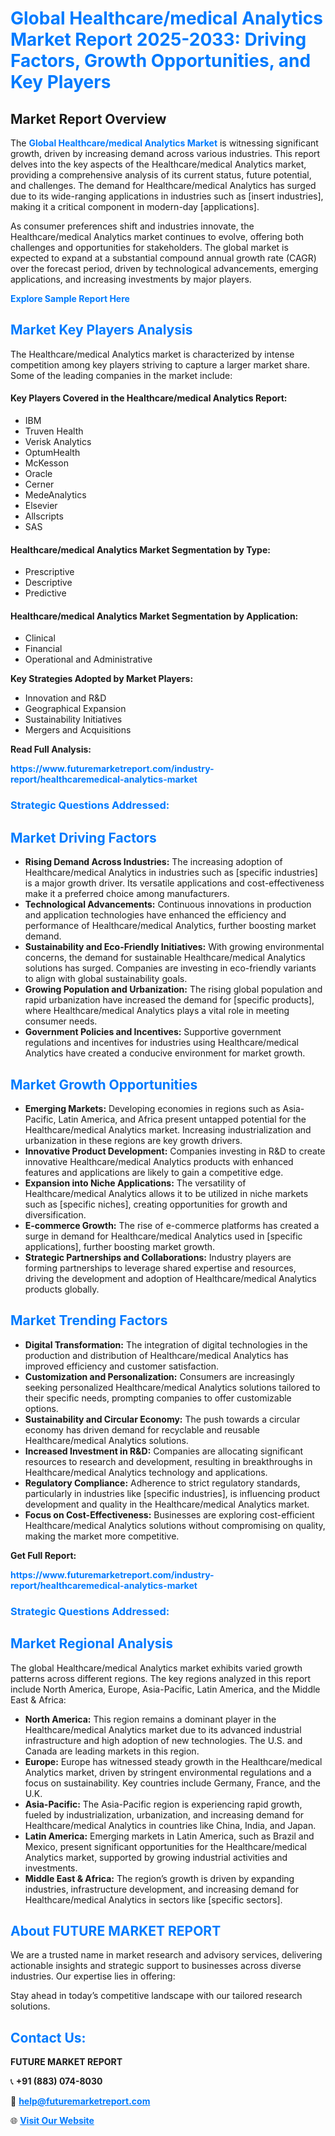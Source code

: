 <h1 style="color: #007BFF;">Global Healthcare/medical Analytics Market Report 2025-2033: Driving Factors, Growth Opportunities, and Key Players</h1>

<section id="overview">
<h2>Market Report Overview</h2>
<p>The <a href="https://www.futuremarketreport.com/industry-report/healthcaremedical-analytics-market" style="color: #007BFF; text-decoration: none;"><strong>Global Healthcare/medical Analytics Market</strong></a> is witnessing significant growth, driven by increasing demand across various industries. This report delves into the key aspects of the Healthcare/medical Analytics market, providing a comprehensive analysis of its current status, future potential, and challenges. The demand for Healthcare/medical Analytics has surged due to its wide-ranging applications in industries such as [insert industries], making it a critical component in modern-day [applications].</p>
<p>As consumer preferences shift and industries innovate, the Healthcare/medical Analytics market continues to evolve, offering both challenges and opportunities for stakeholders. The global market is expected to expand at a substantial compound annual growth rate (CAGR) over the forecast period, driven by technological advancements, emerging applications, and increasing investments by major players.</p>
</section>

<section id="overview">
<p><a href="https://www.futuremarketreport.com/request-sample/reportId=82689" style="color: #007BFF; text-decoration: none;"><strong>Explore Sample Report Here</strong></a></p>
</section>

<section id="key-players">
<h2 style="color: #007BFF;">Market Key Players Analysis</h2>
<p>The Healthcare/medical Analytics market is characterized by intense competition among key players striving to capture a larger market share. Some of the leading companies in the market include:</p>
<h4>Key Players Covered in the Healthcare/medical Analytics Report:</h4>
<ul><li>IBM</li><li>Truven Health</li><li>Verisk Analytics</li><li>OptumHealth</li><li>McKesson</li><li>Oracle</li><li>Cerner</li><li>MedeAnalytics</li><li>Elsevier</li><li>Allscripts</li><li>SAS</li></ul>
<h4>Healthcare/medical Analytics Market Segmentation by Type:</h4>
<ul><li>Prescriptive</li><li>Descriptive</li><li>Predictive</li></ul>

<h4>Healthcare/medical Analytics Market Segmentation by Application:</h4>
<ul><li>Clinical</li><li>Financial</li><li>Operational and Administrative</li></ul>
<p><strong>Key Strategies Adopted by Market Players:</strong></p>
<ul>
<li>Innovation and R&D</li>
<li>Geographical Expansion</li>
<li>Sustainability Initiatives</li>
<li>Mergers and Acquisitions</li>
</ul>
</section>

<section>
<p><strong>Read Full Analysis: </strong></p><a href="https://www.futuremarketreport.com/industry-report/healthcaremedical-analytics-market" style="color: #007BFF; text-decoration: none;"><strong>https://www.futuremarketreport.com/industry-report/healthcaremedical-analytics-market</strong></a>
<h3 style="color: #007BFF;">Strategic Questions Addressed:</h3>
</section>

<section id="driving-factors">
<h2 style="color: #007BFF;">Market Driving Factors</h2>
<ul>
<li><strong>Rising Demand Across Industries:</strong> The increasing adoption of Healthcare/medical Analytics in industries such as [specific industries] is a major growth driver. Its versatile applications and cost-effectiveness make it a preferred choice among manufacturers.</li>
<li><strong>Technological Advancements:</strong> Continuous innovations in production and application technologies have enhanced the efficiency and performance of Healthcare/medical Analytics, further boosting market demand.</li>
<li><strong>Sustainability and Eco-Friendly Initiatives:</strong> With growing environmental concerns, the demand for sustainable Healthcare/medical Analytics solutions has surged. Companies are investing in eco-friendly variants to align with global sustainability goals.</li>
<li><strong>Growing Population and Urbanization:</strong> The rising global population and rapid urbanization have increased the demand for [specific products], where Healthcare/medical Analytics plays a vital role in meeting consumer needs.</li>
<li><strong>Government Policies and Incentives:</strong> Supportive government regulations and incentives for industries using Healthcare/medical Analytics have created a conducive environment for market growth.</li>
</ul>
</section>

<section id="growth-opportunities">
<h2 style="color: #007BFF;">Market Growth Opportunities</h2>
<ul>
<li><strong>Emerging Markets:</strong> Developing economies in regions such as Asia-Pacific, Latin America, and Africa present untapped potential for the Healthcare/medical Analytics market. Increasing industrialization and urbanization in these regions are key growth drivers.</li>
<li><strong>Innovative Product Development:</strong> Companies investing in R&D to create innovative Healthcare/medical Analytics products with enhanced features and applications are likely to gain a competitive edge.</li>
<li><strong>Expansion into Niche Applications:</strong> The versatility of Healthcare/medical Analytics allows it to be utilized in niche markets such as [specific niches], creating opportunities for growth and diversification.</li>
<li><strong>E-commerce Growth:</strong> The rise of e-commerce platforms has created a surge in demand for Healthcare/medical Analytics used in [specific applications], further boosting market growth.</li>
<li><strong>Strategic Partnerships and Collaborations:</strong> Industry players are forming partnerships to leverage shared expertise and resources, driving the development and adoption of Healthcare/medical Analytics products globally.</li>
</ul>
</section>

<section id="trending-factors">
<h2 style="color: #007BFF;">Market Trending Factors</h2>
<ul>
<li><strong>Digital Transformation:</strong> The integration of digital technologies in the production and distribution of Healthcare/medical Analytics has improved efficiency and customer satisfaction.</li>
<li><strong>Customization and Personalization:</strong> Consumers are increasingly seeking personalized Healthcare/medical Analytics solutions tailored to their specific needs, prompting companies to offer customizable options.</li>
<li><strong>Sustainability and Circular Economy:</strong> The push towards a circular economy has driven demand for recyclable and reusable Healthcare/medical Analytics solutions.</li>
<li><strong>Increased Investment in R&D:</strong> Companies are allocating significant resources to research and development, resulting in breakthroughs in Healthcare/medical Analytics technology and applications.</li>
<li><strong>Regulatory Compliance:</strong> Adherence to strict regulatory standards, particularly in industries like [specific industries], is influencing product development and quality in the Healthcare/medical Analytics market.</li>
<li><strong>Focus on Cost-Effectiveness:</strong> Businesses are exploring cost-efficient Healthcare/medical Analytics solutions without compromising on quality, making the market more competitive.</li>
</ul>
</section>

<section>
<p><strong>Get Full Report: </strong></p><a href="https://www.futuremarketreport.com/industry-report/healthcaremedical-analytics-market" style="color: #007BFF; text-decoration: none;"><strong>https://www.futuremarketreport.com/industry-report/healthcaremedical-analytics-market</strong></a>
<h3 style="color: #007BFF;">Strategic Questions Addressed:</h3>
</section>


<section id="regional-analysis">
<h2 style="color: #007BFF;">Market Regional Analysis</h2>
<p>The global Healthcare/medical Analytics market exhibits varied growth patterns across different regions. The key regions analyzed in this report include North America, Europe, Asia-Pacific, Latin America, and the Middle East & Africa:</p>
<ul>
<li><strong>North America:</strong> This region remains a dominant player in the Healthcare/medical Analytics market due to its advanced industrial infrastructure and high adoption of new technologies. The U.S. and Canada are leading markets in this region.</li>
<li><strong>Europe:</strong> Europe has witnessed steady growth in the Healthcare/medical Analytics market, driven by stringent environmental regulations and a focus on sustainability. Key countries include Germany, France, and the U.K.</li>
<li><strong>Asia-Pacific:</strong> The Asia-Pacific region is experiencing rapid growth, fueled by industrialization, urbanization, and increasing demand for Healthcare/medical Analytics in countries like China, India, and Japan.</li>
<li><strong>Latin America:</strong> Emerging markets in Latin America, such as Brazil and Mexico, present significant opportunities for the Healthcare/medical Analytics market, supported by growing industrial activities and investments.</li>
<li><strong>Middle East & Africa:</strong> The region’s growth is driven by expanding industries, infrastructure development, and increasing demand for Healthcare/medical Analytics in sectors like [specific sectors].</li>
</ul>
</section>

<footer>
<h2 style="color: #007BFF;">About FUTURE MARKET REPORT</h2>
<p>We are a trusted name in market research and advisory services, delivering actionable insights and strategic support to businesses across diverse industries. Our expertise lies in offering:</p>

<p>Stay ahead in today’s competitive landscape with our tailored research solutions.</p>

<h2 style="color: #007BFF;">Contact Us:</h2>
<p><strong>FUTURE MARKET REPORT</strong></p>
<p>📞 <strong>+91 (883) 074-8030</strong></p>
<p>📧 <strong><a href="mailto:help@futuremarketreport.com" style="color: #007BFF;">help@futuremarketreport.com</a></strong></p>
<p>🌐 <strong><a href="https://www.futuremarketreport.com/" style="color: #007BFF;">Visit Our Website</a></strong></p>
</footer>